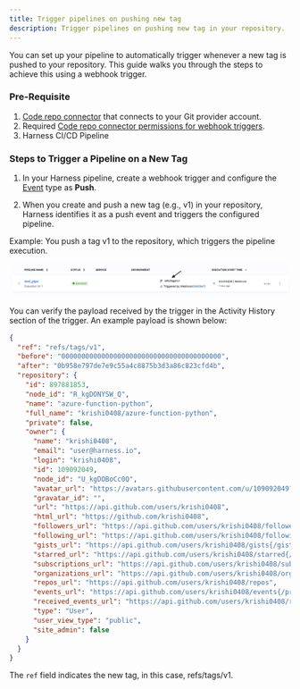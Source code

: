 ```yaml
---
title: Trigger pipelines on pushing new tag
description: Trigger pipelines on pushing new tag in your repository.
---
```


You can set up your pipeline to automatically trigger whenever a new tag is pushed to your repository. This guide walks you through the steps to achieve this using a webhook trigger.

### Pre-Requisite

1. [Code repo connector](/docs/category/code-repo-connectors) that connects to your Git provider account. 
2. Required [Code repo connector permissions for webhook triggers](/docs/platform/triggers/triggers-reference#code-repo-connector-permissions-for-webhook-triggers).
3. Harness CI/CD Pipeline

### Steps to Trigger a Pipeline on a New Tag

1. In your Harness pipeline, create a webhook trigger and configure the [Event](/docs/platform/triggers/triggers-reference#event-and-actions) type as **Push**.

2. When you create and push a new tag (e.g., v1) in your repository, Harness identifies it as a push event and triggers the configured pipeline.

Example: You push a tag v1 to the repository, which triggers the pipeline execution.

![](./static/tag_event_execution.png)

You can verify the payload received by the trigger in the Activity History section of the trigger. An example payload is shown below:

```json
{
  "ref": "refs/tags/v1",
  "before": "0000000000000000000000000000000000000000",
  "after": "0b958e797de7e9c55a4c8875b3d3a86c823cfd4b",
  "repository": {
    "id": 897881853,
    "node_id": "R_kgDONYSW_Q",
    "name": "azure-function-python",
    "full_name": "krishi0408/azure-function-python",
    "private": false,
    "owner": {
      "name": "krishi0408",
      "email": "user@harness.io",
      "login": "krishi0408",
      "id": 109092049,
      "node_id": "U_kgDOBoCc0Q",
      "avatar_url": "https://avatars.githubusercontent.com/u/109092049?v=4",
      "gravatar_id": "",
      "url": "https://api.github.com/users/krishi0408",
      "html_url": "https://github.com/krishi0408",
      "followers_url": "https://api.github.com/users/krishi0408/followers",
      "following_url": "https://api.github.com/users/krishi0408/following{/other_user}",
      "gists_url": "https://api.github.com/users/krishi0408/gists{/gist_id}",
      "starred_url": "https://api.github.com/users/krishi0408/starred{/owner}{/repo}",
      "subscriptions_url": "https://api.github.com/users/krishi0408/subscriptions",
      "organizations_url": "https://api.github.com/users/krishi0408/orgs",
      "repos_url": "https://api.github.com/users/krishi0408/repos",
      "events_url": "https://api.github.com/users/krishi0408/events{/privacy}",
      "received_events_url": "https://api.github.com/users/krishi0408/received_events",
      "type": "User",
      "user_view_type": "public",
      "site_admin": false
    }
  }
}
```
The `ref` field indicates the new tag, in this case, refs/tags/v1.







